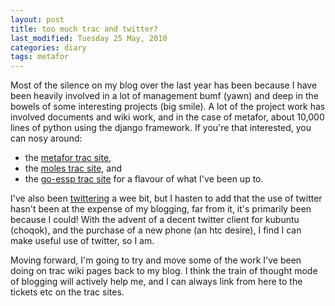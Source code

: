 ```yaml
---
layout: post
title: too much trac and twitter?
last_modified: Tuesday 25 May, 2010
categories: diary
tags: metafor
---
```


Most of the silence on my blog over the last year has been because I have been heavily involved in a lot of management bumf (yawn) and deep in the bowels of some interesting projects (big smile). A lot of the project work has involved documents and wiki work, and in the case of metafor, about 10,000 lines of python using the django framework. If you're that interested, you can nosy around:
* the [metafor trac site](http://proj.badc.rl.ac.uk/metafor),
* the [moles trac site](http://proj.badc.rl.ac.uk/moles), and
* the [go-essp trac site](http://proj.badc.rl.ac.uk/go-essp)
for a flavour of what I've been up to.

I've also been [twittering](http://www.twitter.com/bnlawrence) a wee bit, but I hasten to add that the use of twitter hasn't been at the expense of my blogging, far from it, it's primarily been because I could! With the advent of a decent twitter client for kubuntu (choqok), and the purchase of a new phone (an htc desire), I find I can make useful use of twitter, so I am.

Moving forward, I'm going to try and move some of the work I've been doing on trac wiki pages back to my blog. I think the train of thought mode of blogging will actively help me, and I can always link from here to the tickets etc on the trac sites.

